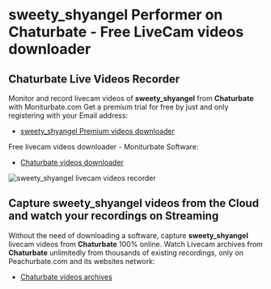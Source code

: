 # sweety_shyangel Performer on Chaturbate - Free LiveCam videos downloader

## Chaturbate Live Videos Recorder

Monitor and record livecam videos of **sweety_shyangel** from **Chaturbate** with Moniturbate.com
Get a premium trial for free by just and only registering with your Email address:
* [sweety_shyangel Premium videos downloader](https://moniturbate.com/request-demo-licence-key.html)

Free livecam videos downloader - Moniturbate Software:
* [Chaturbate videos downloader](https://moniturbate.com/moniturbate-download-software.html)

![sweety_shyangel livecam videos recorder](https://peachurnet.com/templates/moniturbate-software.png)


## Capture sweety_shyangel videos from the Cloud and watch your recordings on Streaming

Without the need of downloading a software, capture **sweety_shyangel** livecam videos from **Chaturbate** 100% online.
Watch Livecam archives from **Chaturbate** unlimitedly from thousands of existing recordings, only on Peachurbate.com and its websites network:
* [Chaturbate videos archives](https://peachurnet.com/)
